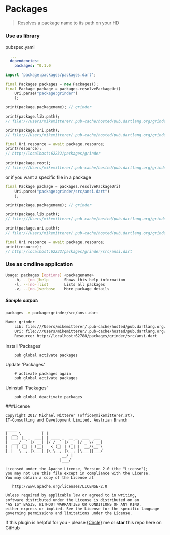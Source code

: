 # Packages
> Resolves a package name to its path on your HD  

### Use as library

pubspec.yaml
```yaml
  ...  
  dependencies:
    packages: ^0.1.0

```

```dart
import 'package:packages/packages.dart';

final Packages packages = new Packages();
final Package package = packages.resolvePackageUri(
    Uri.parse("package:grinder")
    );

print(package.packagename); // grinder

print(package.lib.path); 
// file:///Users/mikemitterer/.pub-cache/hosted/pub.dartlang.org/grinder-0.8.0+3/lib;

print(package.uri.path); 
// file:///Users/mikemitterer/.pub-cache/hosted/pub.dartlang.org/grinder-0.8.0+3/lib;    

final Uri resource = await package.resource;
print(resource); 
// http://localhost:62232/packages/grinder
        
print(package.root);
// file:///Users/mikemitterer/.pub-cache/hosted/pub.dartlang.org/grinder-0.8.0+3
```

or if you want a specific file in a package

```dart
final Package package = packages.resolvePackageUri(
    Uri.parse("package:grinder/src/ansi.dart")
    );

print(package.packagename); // grinder

print(package.lib.path); 
// file:///Users/mikemitterer/.pub-cache/hosted/pub.dartlang.org/grinder-0.8.0+3/lib;

print(package.uri.path); 
// file:///Users/mikemitterer/.pub-cache/hosted/pub.dartlang.org/grinder-0.8.0+3/lib/src/ansi.dart;    

final Uri resource = await package.resource;
print(resource); 
// http://localhost:62232/packages/grinder/src/ansi.dart    
```

### Use as cmdline application

```bash
Usage: packages [options] <packagename>
    -h, --[no-]help       Shows this help information
    -l, --[no-]list       Lists all packages
    -v, --[no-]verbose    More package details

```

##### Sample output:
```bash
packages -v package:grinder/src/ansi.dart

Name: grinder
    Lib: file:///Users/mikemitterer/.pub-cache/hosted/pub.dartlang.org/grinder-0.8.0+3/lib
    Uri: file:///Users/mikemitterer/.pub-cache/hosted/pub.dartlang.org/grinder-0.8.0+3/lib/src/ansi.dart
    Resource: http://localhost:62788/packages/grinder/src/ansi.dart
```
Install 'Packages'
```shell
    pub global activate packages
```

Update 'Packages'
```shell
    # activate packages again
    pub global activate packages
```

Uninstall 'Packages'
```shell
    pub global deactivate packages   
```    

###License 

    Copyright 2017 Michael Mitterer (office@mikemitterer.at),
    IT-Consulting and Development Limited, Austrian Branch

    _____           _                         
    |  __ \         | |                        
    | |__) |_ _  ___| | ____ _  __ _  ___  ___ 
    |  ___/ _` |/ __| |/ / _` |/ _` |/ _ \/ __|
    | |  | (_| | (__|   < (_| | (_| |  __/\__ \
    |_|   \__,_|\___|_|\_\__,_|\__, |\___||___/
                             __/ |          
                            |___/           
                                                            
    Licensed under the Apache License, Version 2.0 (the "License");
    you may not use this file except in compliance with the License.
    You may obtain a copy of the License at

       http://www.apache.org/licenses/LICENSE-2.0

    Unless required by applicable law or agreed to in writing,
    software distributed under the License is distributed on an
    "AS IS" BASIS, WITHOUT WARRANTIES OR CONDITIONS OF ANY KIND,
    either express or implied. See the License for the specific language
    governing permissions and limitations under the License.


If this plugin is helpful for you - please [(Circle)](http://gplus.mikemitterer.at/) me
or **star** this repo here on GitHub